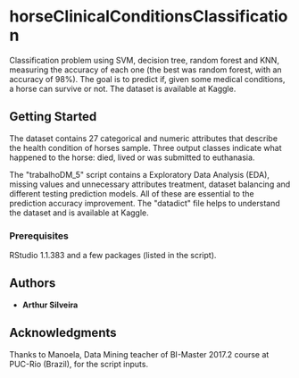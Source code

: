 # horseClinicalConditionsClassification
Classification problem using SVM, decision tree, random forest and KNN, measuring the accuracy of each one (the best was random forest, with an accuracy of 98%). The goal is to predict if, given some medical conditions, a horse can survive or not. The dataset is available at Kaggle.
## Getting Started
The dataset contains 27 categorical and numeric attributes that describe the health condition of horses sample. Three output classes indicate what happened to the horse: died, lived or was submitted to euthanasia. 

The "trabalhoDM_5" script contains a Exploratory Data Analysis (EDA), missing values and unnecessary attributes treatment, dataset balancing and different testing prediction models. All of these are essential to the prediction accuracy improvement. The "datadict" file helps to understand the dataset and is available at Kaggle.
### Prerequisites
RStudio 1.1.383 and a few packages (listed in the script).
## Authors
* **Arthur Silveira**
## Acknowledgments
Thanks to Manoela, Data Mining teacher of BI-Master 2017.2 course at PUC-Rio (Brazil), for the script inputs.
